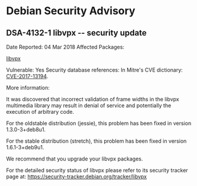 
Debian Security Advisory
========================


DSA-4132-1 libvpx -- security update
------------------------------------



Date Reported:
04 Mar 2018
Affected Packages:

[libvpx](https://packages.debian.org/src:libvpx)

Vulnerable:
Yes
Security database references:
In Mitre's CVE dictionary: [CVE-2017-13194](https://security-tracker.debian.org/tracker/CVE-2017-13194).  

More information:

It was discovered that incorrect validation of frame widths in the libvpx
multimedia library may result in denial of service and potentially the
execution of arbitrary code.


For the oldstable distribution (jessie), this problem has been fixed
in version 1.3.0-3+deb8u1.


For the stable distribution (stretch), this problem has been fixed in
version 1.6.1-3+deb9u1.


We recommend that you upgrade your libvpx packages.


For the detailed security status of libvpx please refer to
its security tracker page at:
<https://security-tracker.debian.org/tracker/libvpx>





